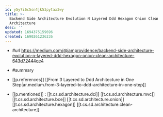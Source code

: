 ```yaml
---
id: y5y7i6c5sn4jk53pytax3wy
title: >-
  Backend Side Architecture Evolution N Layered Ddd Hexagon Onion Clean
  Architecture
desc: ''
updated: 1694375159696
created: 1690261236236
---
```


- #url https://medium.com/@iamprovidence/backend-side-architecture-evolution-n-layered-ddd-hexagon-onion-clean-architecture-643d72444ce4

- #summary 



- [[p.references]] [[From 3 Layered to Ddd Architecture in One Step|ar.medium.from-3-layered-to-ddd-architecture-in-one-step]]
- [[p.mentioned]] : [[t.cs.sd.architecture.dci]] [[t.cs.sd.architecture.mvc]] [[t.cs.sd.architecture.bce]] [[t.cs.sd.architecture.onion]] [[t.cs.sd.architecture.hexagon]] [[t.cs.sd.architecture.clean-architecture]]
